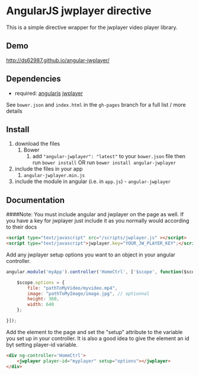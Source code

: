 # AngularJS jwplayer directive

This is a simple directive wrapper for the jwplayer video player library.  

## Demo
http://ds62987.github.io/angular-jwplayer/

## Dependencies
- required:
	[angularjs](http://angularjs.org/)
	[jwplayer](http://www.jwplayer.com/)

See `bower.json` and `index.html` in the `gh-pages` branch for a full list / more details

## Install
1. download the files
	1. Bower
		1. add `"angular-jwplayer": "latest"` to your `bower.json` file then run `bower install` OR run `bower install angular-jwplayer`
2. include the files in your app
	1. `angular-jwplayer.min.js`
3. include the module in angular (i.e. in `app.js`) - `angular-jwplayer`


## Documentation
####Note: You must include angular and jwplayer on the page as well.
If you have a key for jwplayer just include it as you normally would according to their docs
```html
<script type="text/javascript" src="/scripts/jwplayer.js" ></script>
<script type="text/javascript">jwplayer.key="YOUR_JW_PLAYER_KEY";</script>

```

Add any jwplayer setup options you want to an object in your angular controller.
```js
angular.module('myApp').controller('HomeCtrl', ['$scope', function($scope) {

	$scope.options = {
		file: "pathToMyVideo/myvideo.mp4",
		image: "pathToMyImage/image.jpg", // optionnal
        height: 360,
        width: 640
	};

}]);

```

Add the element to the page and set the "setup" attribute to the variable you set up in your controller.  It is also a good idea to
give the element an id byt setting player-id variable.
```html
<div ng-controller='HomeCtrl'>	
	<jwplayer player-id="myplayer" setup="options"></jwplayer>
</div>

```
